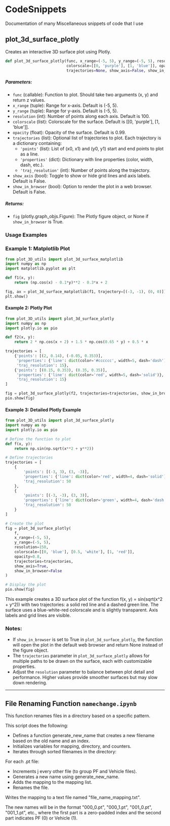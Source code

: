 # CodeSnippets
Documentation of many Miscellaneous snippets of code that I use

## plot_3d_surface_plotly

Creates an interactive 3D surface plot using Plotly.

```python
def plot_3d_surface_plotly(func, x_range=(-5, 5), y_range=(-5, 5), resolution=100, 
                           colorscale=[[0, 'purple'], [1, 'blue']], opacity=0.99, 
                           trajectories=None, show_axis=False, show_in_browser=False):
```

##### Parameters:

- `func` (callable): Function to plot. Should take two arguments (x, y) and return z values.
- `x_range` (tuple): Range for x-axis. Default is (-5, 5).
- `y_range` (tuple): Range for y-axis. Default is (-5, 5).
- `resolution` (int): Number of points along each axis. Default is 100.
- `colorscale` (list): Colorscale for the surface. Default is [[0, 'purple'], [1, 'blue']].
- `opacity` (float): Opacity of the surface. Default is 0.99.
- `trajectories` (list): Optional list of trajectories to plot. Each trajectory is a dictionary containing:
  - `'points'` (list): List of (x0, x1) and (y0, y1) start and end points to plot as a line.
  - `'properties'` (dict): Dictionary with line properties (color, width, dash, etc.).
  - `'traj_resolution'` (int): Number of points along the trajectory.
- `show_axis` (bool): Toggle to show or hide grid lines and axis labels. Default is False.
- `show_in_browser` (bool): Option to render the plot in a web browser. Default is False.

##### Returns:

- `fig` (plotly.graph_objs.Figure): The Plotly figure object, or None if `show_in_browser` is True.

### Usage Examples

### Example 1: Matplotlib Plot

```python
from plot_3D_utils import plot_3d_surface_matplotlib
import numpy as np
import matplotlib.pyplot as plt

def f1(x, y):
    return (np.cos(x) - 0.1*y)**2 - 0.3*x + 2

fig, ax = plot_3d_surface_matplotlib(f1, trajectory=[(-3, -1), (0, 0)])
plt.show()
```

#### Example 2: Plotly Plot

```python
from plot_3D_utils import plot_3d_surface_plotly
import numpy as np
import plotly.io as pio

def f2(x, y):
    return 2 * np.cos(x + 2) + 1.5 * np.cos(0.65 * y) + 0.5 * x

trajectories = [
    {'points': [(2, 0.14), (-0.05, 0.353)], 
     'properties': {'line': dict(color='#cccccc', width=5, dash='dash')},
     'traj_resolution': 15},
    {'points': [(0.15, 0.353), (0.35, 0.35)], 
     'properties': {'line': dict(color='red', width=5, dash='solid')},
     'traj_resolution': 15}
]

fig = plot_3d_surface_plotly(f2, trajectories=trajectories, show_in_browser=True)
pio.show(fig)
```

#### Example 3: Detailed Plotly Example

```python
from plot_3D_utils import plot_3d_surface_plotly
import numpy as np
import plotly.io as pio

# Define the function to plot
def f(x, y):
    return np.sin(np.sqrt(x**2 + y**2))

# Define trajectories
trajectories = [
    {
        'points': [(-3, 3), (3, -3)],
        'properties': {'line': dict(color='red', width=4, dash='solid')},
        'traj_resolution': 50
    },
    {
        'points': [(-3, -3), (3, 3)],
        'properties': {'line': dict(color='green', width=4, dash='dash')},
        'traj_resolution': 50
    }
]

# Create the plot
fig = plot_3d_surface_plotly(
    f,
    x_range=(-5, 5),
    y_range=(-5, 5),
    resolution=150,
    colorscale=[[0, 'blue'], [0.5, 'white'], [1, 'red']],
    opacity=0.8,
    trajectories=trajectories,
    show_axis=True,
    show_in_browser=False
)

# Display the plot
pio.show(fig)
```

This example creates a 3D surface plot of the function f(x, y) = sin(sqrt(x^2 + y^2)) with two trajectories: a solid red line and a dashed green line. The surface uses a blue-white-red colorscale and is slightly transparent. Axis labels and grid lines are visible.

### Notes:

- If `show_in_browser` is set to True in `plot_3d_surface_plotly`, the function will open the plot in the default web browser and return None instead of the figure object.
- The `trajectories` parameter in `plot_3d_surface_plotly` allows for multiple paths to be drawn on the surface, each with customizable properties.
- Adjust the `resolution` parameter to balance between plot detail and performance. Higher values provide smoother surfaces but may slow down rendering.


---


## File Renaming Function     ```namechange.ipynb```
This function renames files in a directory based on a specific pattern.


This script does the following:

- Defines a function generate_new_name that creates a new filename based on the old name and an index.
- Initializes variables for mapping, directory, and counters.
- Iterates through sorted filenames in the directory:

For each .pt file:
- Increments j every other file (to group PF and Vehicle files).
- Generates a new name using generate_new_name.
- Adds the mapping to the mapping list.
- Renames the file.


Writes the mapping to a text file named "file_name_mapping.txt".

The new names will be in the format "000_0.pt", "000_1.pt", "001_0.pt", "001_1.pt", etc., where the first part is a zero-padded index and the second part indicates PF (0) or Vehicle (1).